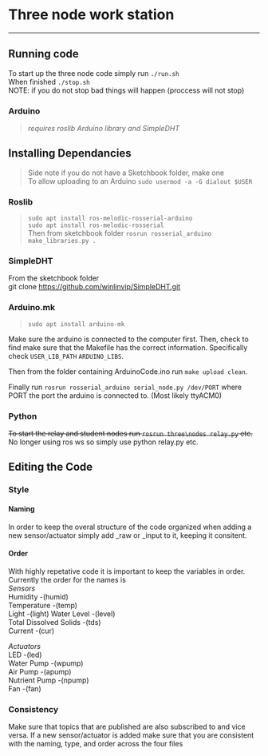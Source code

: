 # Three node work station

******

## Running code
To start up the three node code simply run `./run.sh`  
When finished `./stop.sh`  
NOTE: if you do not stop bad things will happen (proccess will not stop)

### Arduino
> *requires roslib Arduino library and SimpleDHT*

## Installing Dependancies
> Side note if you do not have a Sketchbook folder, make one  
> To allow uploading to an Arduino `sudo usermod -a -G dialout $USER`
### Roslib
> `sudo apt install ros-melodic-rosserial-arduino`  
> `sudo apt install ros-melodic-rosserial`  
Then from sketchbook folder
> `rosrun rosserial_arduino make_libraries.py .`  
### SimpleDHT
From the sketchbook folder  
git clone https://github.com/winlinvip/SimpleDHT.git  
### Arduino.mk
> `sudo apt install arduino-mk`  

Make sure the arduino is connected to the computer first.
Then, check to find make sure that the Makefile has the correct information.
Specifically check `USER_LIB_PATH` `ARDUINO_LIBS`.

Then from the folder containing ArduinoCode.ino run `make upload clean`.

Finally run `rosrun rosserial_arduino serial_node.py /dev/PORT` where PORT 
the port the arduino is connected to. (Most likely ttyACM0)

### Python
~~To start the relay and student nodes run `rosrun three\nodes relay.py` etc.~~
No longer using ros ws so simply use python relay.py etc.

## Editing the Code

### Style

#### Naming
In order to keep the overal structure of the code organized when adding a new 
sensor/actuator simply add \_raw or \_input to it, keeping it consitent.

#### Order
With highly repetative code it is important to keep the variables in order.
Currently the order for the names is  
*Sensors*  
Humidity -(humid)  
Temperature -(temp)  
Light -(light)
Water Level -(level)  
Total Dissolved Solids -(tds)  
Current -(cur)  

*Actuators*  
LED -(led)  
Water Pump -(wpump)  
Air Pump -(apump)  
Nutrient Pump -(npump)  
Fan -(fan)  

### Consistency

Make sure that topics that are published are also subscribed to and vice versa.
If a new sensor/actuator is added make sure that you are consistent with the naming, 
type, and order across the four files







